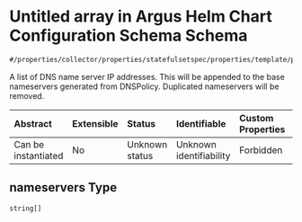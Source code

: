 # Untitled array in Argus Helm Chart Configuration Schema Schema

```txt
#/properties/collector/properties/statefulsetspec/properties/template/properties/spec/properties/containers/properties/nameservers#/properties/collector/properties/statefulsetSpec/properties/template/properties/spec/properties/dnsConfig/properties/nameservers
```

A list of DNS name server IP addresses. This will be appended to the base nameservers generated from DNSPolicy. Duplicated nameservers will be removed.

| Abstract            | Extensible | Status         | Identifiable            | Custom Properties | Additional Properties | Access Restrictions | Defined In                                                        |
| :------------------ | :--------- | :------------- | :---------------------- | :---------------- | :-------------------- | :------------------ | :---------------------------------------------------------------- |
| Can be instantiated | No         | Unknown status | Unknown identifiability | Forbidden         | Allowed               | none                | [values.schema.json\*](values.schema.json "open original schema") |

## nameservers Type

`string[]`
